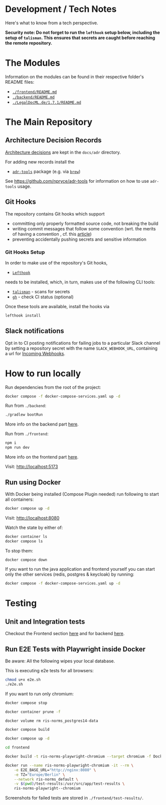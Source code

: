 # Development / Tech Notes

Here's what to know from a tech perspective.

**Security note: Do not forget to run the `lefthook` setup below, including the setup of `talisman`. This ensures that secrets are caught before reaching the remote repository.**

# The Modules

Information on the modules can be found in their respective folder's README files:

- [`./frontend/README.md`](./frontend/README.md)
- [`./backend/README.md`](./backend/README.md)
- [`./LegalDocML.de/1.7.1/README.md`](./LegalDocML.de/1.7.1/README.md)

# The Main Repository

## Architecture Decision Records

[Architecture decisions](https://cognitect.com/blog/2011/11/15/documenting-architecture-decisions)
are kept in the `docs/adr` directory.

For adding new records install the

- [`adr-tools`](https://github.com/npryce/adr-tools) package (e.g. via [`brew`](https://formulae.brew.sh/formula/adr-tools))

See https://github.com/npryce/adr-tools for information on how to use `adr-tools` usage.

## Git Hooks

The repository contains Git hooks which support

- committing only properly formatted source code, not breaking the build
- writing commit messages that follow some convention (wrt. the merits of having a convention , cf. this [article](https://chris.beams.io/posts/git-commit/))
- preventing accidentally pushing secrets and sensitive information

### Git Hooks Setup

In order to make use of the repository's Git hooks,

- [`Lefthook`](https://github.com/evilmartians/lefthook)

needs to be installed, which, in turn, makes use of the following CLI tools:

- [`talisman`](https://thoughtworks.github.io/talisman/docs) - scans for secrets
- [`gh`](https://github.com/cli/cli) - check CI status (optional)

Once these tools are available, install the hooks via

```bash
lefthook install
```

## Slack notifications

Opt in to CI posting notifications for failing jobs to a particular Slack channel by setting a repository secret
with the name `SLACK_WEBHOOK_URL`, containing a url for [Incoming Webhooks](https://api.slack.com/messaging/webhooks).

# How to run locally

Run dependencies from the root of the project:
```bash
docker compose -f docker-compose-services.yaml up -d
```

Run from `./backend`:
```bash
./gradlew bootRun
```
More info on the backend part [here](./backend/README.md).

Run from `./frontend`:
```bash
npm i
npm run dev
```
More info on the frontend part [here](./frontend/README.md).

Visit: [http://localhost:5173](http://localhost:5173)

## Run using Docker

With Docker being installed (Compose Plugin needed) run following to start all containers:
```bash
docker compose up -d
```

Visit: [http://localhost:8080](http://localhost:8080)


Watch the state by either of:
```bash
docker container ls
docker compose ls
```

To stop them:
```bash
docker compose down
```

If you want to run the java application and frontend yourself you can start only the other services (redis, postgres & keycloak) by running:

```bash
docker compose -f docker-compose-services.yaml up -d
```

# Testing

## Unit and Integration tests

Checkout the Frontend section [here](./frontend/README.md#quick-start) and for backend [here](./backend/README.md#tests).

## Run E2E Tests with Playwright inside Docker
Be aware: All the following wipes your local database.

This is executing e2e tests for all browsers:
```bash
chmod u+x e2e.sh
./e2e.sh
```

If you want to run only chromium:
```bash
docker compose stop

docker container prune -f

docker volume rm ris-norms_postgres14-data

docker compose build

docker compose up -d

cd frontend

docker build -t ris-norms-playwright-chromium --target chromium -f DockerfilePlaywright .

docker run --name ris-norms-playwright-chromium -it --rm \
    -e E2E_BASE_URL="http://nginx:8080" \
    -e TZ="Europe/Berlin" \
    --network ris-norms_default \
    -v $(pwd)/test-results:/usr/src/app/test-results \
    ris-norms-playwright--chromium
```
Screenshots for failed tests are stored in `./frontend/test-results/`.
